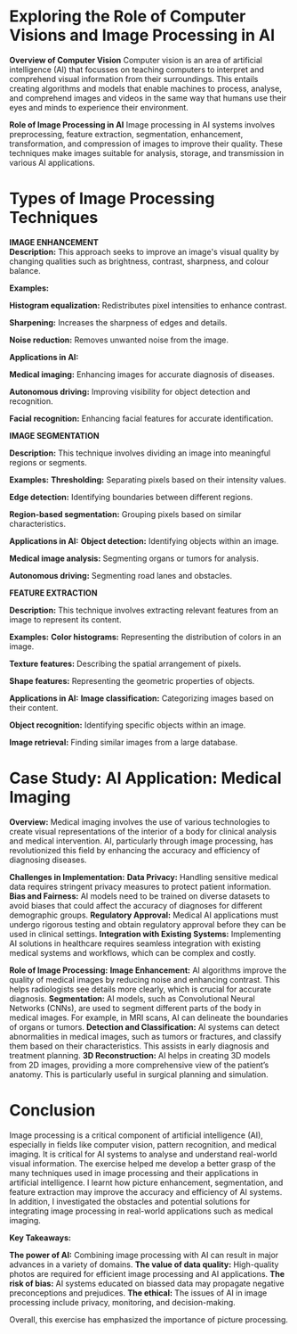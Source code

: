 # Exploring the Role of Computer Visions and Image Processing in AI


**Overview of Computer Vision** Computer vision is an area of artificial intelligence (AI) that focusses on teaching computers to interpret and comprehend visual information from their surroundings. This entails creating algorithms and models that enable machines to process, analyse, and comprehend images and videos in the same way that humans use their eyes and minds to experience their environment. 

**Role of Image Processing in AI** Image processing in AI systems involves preprocessing, feature extraction, segmentation, enhancement, transformation, and compression of images to improve their quality. These techniques make images suitable for analysis, storage, and transmission in various AI applications.

# Types of Image Processing Techniques

**IMAGE ENHANCEMENT**  
  **Description:** This approach seeks to improve an image's visual quality by changing qualities such as brightness, contrast, sharpness, and colour balance.
  
**Examples:**

**Histogram equalization:** Redistributes pixel intensities to enhance contrast.

**Sharpening:** Increases the sharpness of edges and details.

**Noise reduction:** Removes unwanted noise from the image.

**Applications in AI:**

**Medical imaging:** Enhancing images for accurate diagnosis of diseases.

**Autonomous driving:** Improving visibility for object detection and recognition.

**Facial recognition:** Enhancing facial features for accurate identification.

**IMAGE SEGMENTATION**

**Description:** This technique involves dividing an image into meaningful regions or segments.

**Examples:**
**Thresholding:** Separating pixels based on their intensity values.

**Edge detection:** Identifying boundaries between different regions.

**Region-based segmentation:** Grouping pixels based on similar characteristics.

**Applications in AI:**
**Object detection:** Identifying objects within an image.

**Medical image analysis:** Segmenting organs or tumors for analysis.

**Autonomous driving:** Segmenting road lanes and obstacles.

**FEATURE EXTRACTION**

**Description:** This technique involves extracting relevant features from an image to represent its content.

**Examples:**
**Color histograms:** Representing the distribution of colors in an image.

**Texture features:** Describing the spatial arrangement of pixels.

**Shape features:** Representing the geometric properties of objects.

**Applications in AI:**
**Image classification:** Categorizing images based on their content.

**Object recognition:** Identifying specific objects within an image.

**Image retrieval:** Finding similar images from a large database.

# Case Study: AI Application: Medical Imaging

**Overview:** Medical imaging involves the use of various technologies to create visual representations of the interior of a body for clinical analysis and medical intervention. AI, particularly through image processing, has revolutionized this field by enhancing the accuracy and efficiency of diagnosing diseases.

**Challenges in Implementation:**
**Data Privacy:** Handling sensitive medical data requires stringent privacy measures to protect patient information.
**Bias and Fairness:** AI models need to be trained on diverse datasets to avoid biases that could affect the accuracy of diagnoses for different demographic groups.
**Regulatory Approval:** Medical AI applications must undergo rigorous testing and obtain regulatory approval before they can be used in clinical settings.
**Integration with Existing Systems:** Implementing AI solutions in healthcare requires seamless integration with existing medical systems and workflows, which can be complex and costly.

**Role of Image Processing:**
**Image Enhancement:** AI algorithms improve the quality of medical images by reducing noise and enhancing contrast. This helps radiologists see details more clearly, which is crucial for accurate diagnosis.
**Segmentation:** AI models, such as Convolutional Neural Networks (CNNs), are used to segment different parts of the body in medical images. For example, in MRI scans, AI can delineate the boundaries of organs or tumors.
**Detection and Classification:** AI systems can detect abnormalities in medical images, such as tumors or fractures, and classify them based on their characteristics. This assists in early diagnosis and treatment planning.
**3D Reconstruction:** AI helps in creating 3D models from 2D images, providing a more comprehensive view of the patient’s anatomy. This is particularly useful in surgical planning and simulation.


# Conclusion
  Image processing is a critical component of artificial intelligence (AI), especially in fields like computer vision, pattern recognition, and medical imaging. It is critical for AI systems to analyse and understand real-world visual information. The exercise helped me develop a better grasp of the many techniques used in image processing and their applications in artificial intelligence. I learnt how picture enhancement, segmentation, and feature extraction may improve the accuracy and efficiency of AI systems. In addition, I investigated the obstacles and potential solutions for integrating image processing in real-world applications such as medical imaging.

**Key Takeaways:**

**The power of AI:** Combining image processing with AI can result in major advances in a variety of domains.
**The value of data quality:** High-quality photos are required for efficient image processing and AI applications.
**The risk of bias:** AI systems educated on biassed data may propagate negative preconceptions and prejudices.
**The ethical:** The issues of AI in image processing include privacy, monitoring, and decision-making.
 
Overall, this exercise has emphasized the importance of picture processing.
